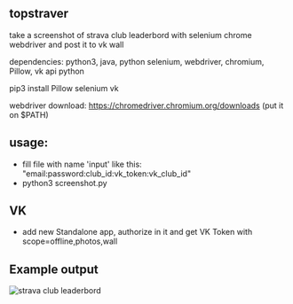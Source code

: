 ## topstraver
take a screenshot of strava club leaderbord with selenium chrome webdriver and post it to vk wall

dependencies: python3, java, python selenium, webdriver, chromium, Pillow, vk api python

pip3 install Pillow selenium vk

webdriver download: https://chromedriver.chromium.org/downloads
(put it on $PATH)

## usage: 
* fill file with name 'input' like this: "email:password:club\_id:vk\_token:vk\_club\_id"
* python3 screenshot.py

## VK
* add new Standalone app, authorize in it and get VK Token with scope=offline,photos,wall

## Example output
![strava club leaderbord](https://sun9-40.userapi.com/c855732/v855732050/11066f/Mn0IrY25sGg.jpg "strava club leaderbord")
